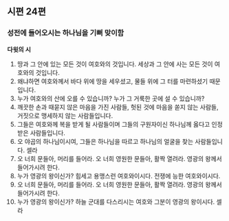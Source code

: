 ## 시편 24편

### 성전에 들어오시는 하나님을 기뻐 맞이함
**다윗의 시**
1. 땅과 그 안에 있는 모든 것이 여호와의 것입니다. 세상과 그 안에 사는 모든 것이 여호와의 것입니다.
2. 왜냐하면 여호와께서 바다 위에 땅을 세우셨고, 물들 위에 그 터를 마련하셨기 때문입니다.
3. 누가 여호와의 산에 오를 수 있습니까? 누가 그 거룩한 곳에 설 수 있습니까?
4. 깨끗한 손과 때묻지 않은 마음을 가진 사람들, 헛된 것에 마음을 쏟지 않는 사람들, 거짓으로 맹세하지 않는 사람들입니다.
5. 그들은 여호와께 복을 받게 될 사람들이며 그들의 구원자이신 하나님께 옳다고 인정받은 사람들입니다.
6. 오 야곱의 하나님이시여, 그들은 하나님을 따르고 하나님의 얼굴을 찾는 사람들입니다. 셀라
7. 오 너희 문들아, 머리를 들어라. 오 너희 영원한 문들아, 활짝 열려라. 영광의 왕께서 들어가시려 한다.
8. 누가 영광의 왕이신가? 힘세고 용맹스런 여호와이시다. 전쟁에 능한 여호와이시다.
9. 오 너희 문들아, 머리를 들어라. 오 너희 영원한 문들아, 활짝 열려라. 영광의 왕께서 들어가시려 한다.
10. 누가 영광의 왕이신가? 하늘 군대를 다스리시는 여호와 그분이 영광의 왕이시다. 셀라